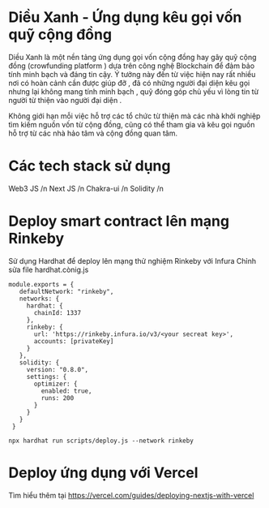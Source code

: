 # Diều Xanh - Ứng dụng kêu gọi vốn quỹ cộng đồng 

Diều Xanh là một nền tảng ứng dụng gọi vốn cộng đồng  hay gây quỹ cộng đồng (crowfunding platform ) dựa trên công nghệ Blockchain để đảm bảo tính minh bạch và đáng tin cậy. Ý tưởng này đến từ việc hiện nay rất nhiều nơi có hoàn cảnh cần được giúp đỡ , đã có những người đại diện kêu gọi nhưng lại không mang tính minh bạch , quỹ đóng góp chủ yếu vì lòng tin từ người từ thiện vào người đại diện .

Không giới hạn mỗi việc hỗ trợ các tổ chức từ thiện mà các nhà khởi nghiệp tìm kiếm nguồn vốn từ cộng đồng, cũng có thể tham gia và kêu gọi nguồn hỗ trợ từ các nhà hảo tâm và cộng đồng quan tâm.

# Các tech stack sử dụng 
Web3 JS /n
Next JS /n
Chakra-ui /n
Solidity /n

# Deploy smart contract lên mạng Rinkeby 
Sử dụng Hardhat để deploy lên mạng thử nghiệm Rinkeby với Infura 
Chỉnh sửa file hardhat.cònig.js

```
module.exports = {
   defaultNetwork: "rinkeby",
   networks: {
     hardhat: {
       chainId: 1337
     },
     rinkeby: {
       url: 'https://rinkeby.infura.io/v3/<your secreat key>',
       accounts: [privateKey]
     }
   },
   solidity: {
     version: "0.8.0",
     settings: {
       optimizer: {
         enabled: true,
         runs: 200
       }
     }
   }
 }
```
```shell
npx hardhat run scripts/deploy.js --network rinkeby
```

# Deploy ứng dụng với Vercel 
Tìm hiểu thêm tại https://vercel.com/guides/deploying-nextjs-with-vercel
